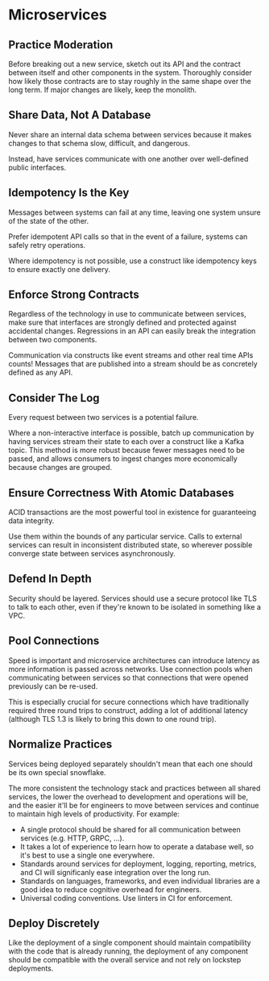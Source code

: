 # Microservices

## Practice Moderation

Before breaking out a new service, sketch out its API and the contract between itself and other components in the system. Thoroughly consider how likely those contracts are to stay roughly in the same shape over the long term. If major changes are likely, keep the monolith.

## Share Data, Not A Database

Never share an internal data schema between services because it makes changes to that schema slow, difficult, and dangerous.

Instead, have services communicate with one another over well-defined public interfaces.

## Idempotency Is the Key

Messages between systems can fail at any time, leaving one system unsure of the state of the other.

Prefer idempotent API calls so that in the event of a failure, systems can safely retry operations.

Where idempotency is not possible, use a construct like idempotency keys to ensure exactly one delivery.

## Enforce Strong Contracts

Regardless of the technology in use to communicate between services, make sure that interfaces are strongly defined and protected against accidental changes. Regressions in an API can easily break the integration between two components.

Communication via constructs like event streams and other real time APIs counts! Messages that are published into a stream should be as concretely defined as any API.

## Consider The Log

Every request between two services is a potential failure.

Where a non-interactive interface is possible, batch up communication by having services stream their state to each over a construct like a Kafka topic. This method is more robust because fewer messages need to be passed, and allows consumers to ingest changes more economically because changes are grouped.

## Ensure Correctness With Atomic Databases

ACID transactions are the most powerful tool in existence for guaranteeing data integrity.

Use them within the bounds of any particular service. Calls to external services can result in inconsistent distributed state, so wherever possible converge state between services asynchronously.

## Defend In Depth

Security should be layered. Services should use a secure protocol like TLS to talk to each other, even if they're known to be isolated in something like a VPC.

## Pool Connections

Speed is important and microservice architectures can introduce latency as more information is passed across networks. Use connection pools when communicating between services so that connections that were opened previously can be re-used.

This is especially crucial for secure connections which have traditionally required three round trips to construct, adding a lot of additional latency (although TLS 1.3 is likely to bring this down to one round trip).

## Normalize Practices

Services being deployed separately shouldn't mean that each one should be its own special snowflake.

The more consistent the technology stack and practices between all shared services, the lower the overhead to development and operations will be, and the easier it'll be for engineers to move between services and continue to maintain high levels of productivity. For example:

* A single protocol should be shared for all communication between services (e.g. HTTP, GRPC, ...).
* It takes a lot of experience to learn how to operate a database well, so it's best to use a single one everywhere.
* Standards around services for deployment, logging, reporting, metrics, and CI will significanly ease integration over the long run.
* Standards on languages, frameworks, and even individual libraries are a good idea to reduce cognitive overhead for engineers.
* Universal coding conventions. Use linters in CI for enforcement.

## Deploy Discretely

Like the deployment of a single component should maintain compatibility with the code that is already running, the deployment of any component should be compatible with the overall service and not rely on lockstep deployments.
